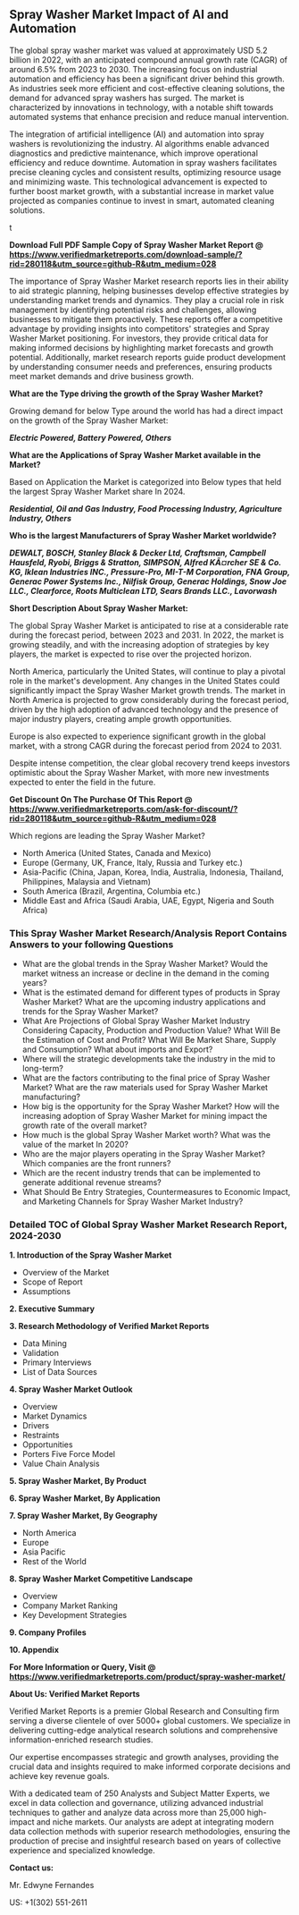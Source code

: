 <h2>Spray Washer Market Impact of AI and Automation</h2><p>The global spray washer market was valued at approximately USD 5.2 billion in 2022, with an anticipated compound annual growth rate (CAGR) of around 6.5% from 2023 to 2030. The increasing focus on industrial automation and efficiency has been a significant driver behind this growth. As industries seek more efficient and cost-effective cleaning solutions, the demand for advanced spray washers has surged. The market is characterized by innovations in technology, with a notable shift towards automated systems that enhance precision and reduce manual intervention.</p><p>The integration of artificial intelligence (AI) and automation into spray washers is revolutionizing the industry. AI algorithms enable advanced diagnostics and predictive maintenance, which improve operational efficiency and reduce downtime. Automation in spray washers facilitates precise cleaning cycles and consistent results, optimizing resource usage and minimizing waste. This technological advancement is expected to further boost market growth, with a substantial increase in market value projected as companies continue to invest in smart, automated cleaning solutions.</p>t</p><p id="" class=""><strong>Download Full PDF Sample Copy of Spray Washer Market Report @ <a href="https://www.verifiedmarketreports.com/download-sample/?rid=280118&utm_source=github-R&utm_medium=028" target="_blank">https://www.verifiedmarketreports.com/download-sample/?rid=280118&utm_source=github-R&utm_medium=028</a></strong></p><p>The importance of&nbsp;Spray Washer Market research reports lies in their ability to aid strategic planning, helping businesses develop effective strategies by understanding market trends and dynamics. They play a crucial role in risk management by identifying potential risks and challenges, allowing businesses to mitigate them proactively. These reports offer a competitive advantage by providing insights into competitors' strategies and Spray Washer Market positioning. For investors, they provide critical data for making informed decisions by highlighting market forecasts and growth potential. Additionally, market research reports guide product development by understanding consumer needs and preferences, ensuring products meet market demands and drive business growth.</p><p><strong>What are the&nbsp;Type driving the growth of the Spray Washer Market?</strong></p><p id="" class="">Growing demand for below Type around the world has had a direct impact on the growth of the Spray Washer Market:</p><em><strong>Electric Powered, Battery Powered, Others</strong></em></p><strong>What are the&nbsp;Applications&nbsp;of Spray Washer Market available in the Market?</strong></p><p id="" class="">Based on Application the Market is categorized into Below types that held the largest Spray Washer Market share In 2024.</p><em><strong>Residential, Oil and Gas Industry, Food Processing Industry, Agriculture Industry, Others</strong></em></p><strong>Who is the largest Manufacturers of Spray Washer Market worldwide?</strong></p><p><em><strong>DEWALT, BOSCH, Stanley Black & Decker Ltd, Craftsman, Campbell Hausfeld, Ryobi, Briggs & Stratton, SIMPSON, Alfred KÃ¤rcher SE & Co. KG, lklean Industries INC., Pressure-Pro, MI-T-M Corporation, FNA Group, Generac Power Systems Inc., Nilfisk Group, Generac Holdings, Snow Joe LLC., Clearforce, Roots Multiclean LTD, Sears Brands LLC., Lavorwash</strong></em></p><p id="" class=""><strong>Short Description About Spray Washer Market:</strong></p><p>The global Spray Washer Market is anticipated to rise at a considerable rate during the forecast period, between 2023 and 2031. In 2022, the market is growing steadily, and with the increasing adoption of strategies by key players, the market is expected to rise over the projected horizon.</p><p>North America, particularly the United States, will continue to play a pivotal role in the market's development. Any changes in the United States could significantly impact the Spray Washer Market growth trends. The market in North America is projected to grow considerably during the forecast period, driven by the high adoption of advanced technology and the presence of major industry players, creating ample growth opportunities.</p><p>Europe is also expected to experience significant growth in the global market, with a strong CAGR during the forecast period from 2024 to 2031.</p><p>Despite intense competition, the clear global recovery trend keeps investors optimistic about the Spray Washer Market, with more new investments expected to enter the field in the future.</p><p id="" class=""><strong>Get Discount On The Purchase Of This Report @ <a href="https://www.verifiedmarketreports.com/ask-for-discount/?rid=280118&utm_source=github-R&utm_medium=028" target="_blank">https://www.verifiedmarketreports.com/ask-for-discount/?rid=280118&utm_source=github-R&utm_medium=028</a></strong></p>Which regions are leading the Spray Washer Market?</p><ul><li>North America (United States, Canada and Mexico)</li><li>Europe (Germany, UK, France, Italy, Russia and Turkey etc.)</li><li>Asia-Pacific (China, Japan, Korea, India, Australia, Indonesia, Thailand, Philippines, Malaysia and Vietnam)</li><li>South America (Brazil, Argentina, Columbia etc.)</li><li>Middle East and Africa (Saudi Arabia, UAE, Egypt, Nigeria and South Africa)</li></ul><h3 id="" class="">This Spray Washer Market Research/Analysis Report Contains Answers to your following Questions</h3><ul><li>What are the global trends in the Spray Washer Market? Would the market witness an increase or decline in the demand in the coming years?</li><li>What is the estimated demand for different types of products in Spray Washer Market? What are the upcoming industry applications and trends for the Spray Washer Market?</li><li>What Are Projections of Global Spray Washer Market Industry Considering Capacity, Production and Production Value? What Will Be the Estimation of Cost and Profit? What Will Be Market Share, Supply and Consumption? What about imports and Export?</li><li>Where will the strategic developments take the industry in the mid to long-term?</li><li>What are the factors contributing to the final price of Spray Washer Market? What are the raw materials used for Spray Washer Market manufacturing?</li><li>How big is the opportunity for the Spray Washer Market? How will the increasing adoption of Spray Washer Market for mining impact the growth rate of the overall market?</li><li>How much is the global Spray Washer Market worth? What was the value of the market In 2020?</li><li>Who are the major players operating in the Spray Washer Market? Which companies are the front runners?</li><li>Which are the recent industry trends that can be implemented to generate additional revenue streams?</li><li>What Should Be Entry Strategies, Countermeasures to Economic Impact, and Marketing Channels for Spray Washer Market Industry?</li></ul><h3 id="" class="">Detailed TOC of Global Spray Washer Market Research Report, 2024-2030</h3><p id="" class=""><strong>1. Introduction of the Spray Washer Market</strong></p><ul><li>Overview of the Market</li><li>Scope of Report</li><li>Assumptions</li></ul><p id="" class=""><strong>2. Executive Summary</strong></p><p id="" class=""><strong>3. Research Methodology of Verified Market Reports</strong></p><ul><li>Data Mining</li><li>Validation</li><li>Primary Interviews</li><li>List of Data Sources</li></ul><p id="" class=""><strong>4. Spray Washer Market Outlook</strong></p><ul><li>Overview</li><li>Market Dynamics</li><li>Drivers</li><li>Restraints</li><li>Opportunities</li><li>Porters Five Force Model</li><li>Value Chain Analysis</li></ul><p id="" class=""><strong>5. Spray Washer Market, By Product</strong></p><p id="" class=""><strong>6. Spray Washer Market, By Application</strong></p><p id="" class=""><strong>7. Spray Washer Market, By Geography</strong></p><ul><li>North America</li><li>Europe</li><li>Asia Pacific</li><li>Rest of the World</li></ul><p id="" class=""><strong>8. Spray Washer Market Competitive Landscape</strong></p><ul><li>Overview</li><li>Company Market Ranking</li><li>Key Development Strategies</li></ul><p id="" class=""><strong>9. Company Profiles</strong></p><p id="" class=""><strong>10. Appendix</strong></p><p id="" class=""><strong>For More Information or Query, Visit @ <a href="https://www.verifiedmarketreports.com/product/spray-washer-market/" target="_blank">https://www.verifiedmarketreports.com/product/spray-washer-market/</a></strong></p><p id="" class=""><strong>About Us: Verified Market Reports</strong></p><p id="" class="">Verified Market Reports is a premier Global Research and Consulting firm serving a diverse clientele of over 5000+ global customers. We specialize in delivering cutting-edge analytical research solutions and comprehensive information-enriched research studies.</p><p id="" class="">Our expertise encompasses strategic and growth analyses, providing the crucial data and insights required to make informed corporate decisions and achieve key revenue goals.</p><p id="" class="">With a dedicated team of 250 Analysts and Subject Matter Experts, we excel in data collection and governance, utilizing advanced industrial techniques to gather and analyze data across more than 25,000 high-impact and niche markets. Our analysts are adept at integrating modern data collection methods with superior research methodologies, ensuring the production of precise and insightful research based on years of collective experience and specialized knowledge.</p><p id="" class=""><strong>Contact us:</strong></p><p id="" class="">Mr. Edwyne Fernandes</p><p id="" class="">US: +1(302) 551-2611</p>